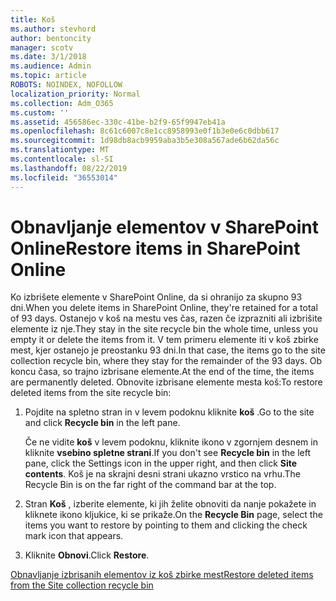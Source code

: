 ```yaml
---
title: Koš
ms.author: stevhord
author: bentoncity
manager: scotv
ms.date: 3/1/2018
ms.audience: Admin
ms.topic: article
ROBOTS: NOINDEX, NOFOLLOW
localization_priority: Normal
ms.collection: Adm_O365
ms.custom: ''
ms.assetid: 456586ec-330c-41be-b2f9-65f9947eb41a
ms.openlocfilehash: 8c61c6007c8e1cc8958993e0f1b3e0e6c0dbb617
ms.sourcegitcommit: 1d98db8acb9959aba3b5e308a567ade6b62da56c
ms.translationtype: MT
ms.contentlocale: sl-SI
ms.lasthandoff: 08/22/2019
ms.locfileid: "36553014"
---
```

# <a name="restore-items-in-sharepoint-online"></a><span data-ttu-id="7159c-102">Obnavljanje elementov v SharePoint Online</span><span class="sxs-lookup"><span data-stu-id="7159c-102">Restore items in SharePoint Online</span></span>

<span data-ttu-id="7159c-103">Ko izbrišete elemente v SharePoint Online, da si ohranijo za skupno 93 dni.</span><span class="sxs-lookup"><span data-stu-id="7159c-103">When you delete items in SharePoint Online, they're retained for a total of 93 days.</span></span> <span data-ttu-id="7159c-104">Ostanejo v koš na mestu ves čas, razen če izprazniti ali izbrišite elemente iz nje.</span><span class="sxs-lookup"><span data-stu-id="7159c-104">They stay in the site recycle bin the whole time, unless you empty it or delete the items from it.</span></span> <span data-ttu-id="7159c-105">V tem primeru elemente iti v koš zbirke mest, kjer ostanejo je preostanku 93 dni.</span><span class="sxs-lookup"><span data-stu-id="7159c-105">In that case, the items go to the site collection recycle bin, where they stay for the remainder of the 93 days.</span></span> <span data-ttu-id="7159c-106">Ob koncu časa, so trajno izbrisane elemente.</span><span class="sxs-lookup"><span data-stu-id="7159c-106">At the end of the time, the items are permanently deleted.</span></span> <span data-ttu-id="7159c-107">Obnovite izbrisane elemente mesta koš:</span><span class="sxs-lookup"><span data-stu-id="7159c-107">To restore deleted items from the site recycle bin:</span></span>
  
1. <span data-ttu-id="7159c-108">Pojdite na spletno stran in v levem podoknu kliknite **koš** .</span><span class="sxs-lookup"><span data-stu-id="7159c-108">Go to the site and click **Recycle bin** in the left pane.</span></span> 
    
    <span data-ttu-id="7159c-109">Če ne vidite **koš** v levem podoknu, kliknite ikono v zgornjem desnem in kliknite **vsebino spletne strani**.</span><span class="sxs-lookup"><span data-stu-id="7159c-109">If you don't see **Recycle bin** in the left pane, click the Settings icon in the upper right, and then click **Site contents**.</span></span> <span data-ttu-id="7159c-110">Koš je na skrajni desni strani ukazno vrstico na vrhu.</span><span class="sxs-lookup"><span data-stu-id="7159c-110">The Recycle Bin is on the far right of the command bar at the top.</span></span>
    
2. <span data-ttu-id="7159c-111">Stran **Koš** , izberite elemente, ki jih želite obnoviti da nanje pokažete in kliknete ikono kljukice, ki se prikaže.</span><span class="sxs-lookup"><span data-stu-id="7159c-111">On the **Recycle Bin** page, select the items you want to restore by pointing to them and clicking the check mark icon that appears.</span></span> 
    
3. <span data-ttu-id="7159c-112">Kliknite **Obnovi**.</span><span class="sxs-lookup"><span data-stu-id="7159c-112">Click **Restore**.</span></span>
    
[<span data-ttu-id="7159c-113">Obnavljanje izbrisanih elementov iz koš zbirke mest</span><span class="sxs-lookup"><span data-stu-id="7159c-113">Restore deleted items from the Site collection recycle bin</span></span>](https://go.microsoft.com/fwlink/?linkid=866439)
  

